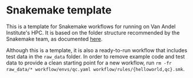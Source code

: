 # Snakemake template

This is a template for Snakemake workflows for running on Van Andel Institute's HPC. It is based on the folder structure recommended by the Snakemake team, as documented [here](https://snakemake.readthedocs.io/en/stable/snakefiles/deployment.html#distribution-and-reproducibility).

Although this is a template, it is also a ready-to-run workflow that includes test data in the `raw_data` folder. In order to remove example code and test data to provide a clean starting point for a new workflow, run `rm -fr raw_data/* workflow/envs/qc.yaml workflow/rules/{helloworld,qc}.smk`.
